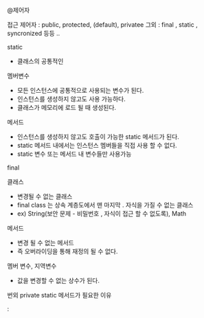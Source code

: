 @제어자 

접근 제어자 : public, protected, (default), privatee
그외 : final , static , syncronized 등등 ..

static
- 클래스의 공통적인

멤버변수 
- 모든 인스턴스에 공통적으로 사용되는 변수가 된다. 
- 인스턴스를 생성하지 않고도 사용 가능하다.
- 클래스가 메모리에 로드 될 때 생성된다.

메서드 
- 인스턴스를 생성하지 않고도 호출이 가능한 static 메서드가 된다.
- static 메서드 내에서는 인스턴스 멤버들을 직접 사용 할 수 없다. 
- static 변수 또는 메서드 내 변수들만 사용가능

final

클래스 
- 변경될 수 없는 클래스 
- final class 는 상속 계층도에서 맨 마지막 . 자식을 가질 수 없는 클래스
- ex) String(보안 문제 - 비밀번호 , 자식이 접근 할 수 없도록), Math

메서드 
- 변경 될 수 없는 메서드 
- 즉 오버라이딩을 통해 재정의 될 수 없다.

멤버 변수, 지역변수
- 값을 변경할 수 없는 상수가 된다.

번외 
private static 메서드가 필요한 이유 

: 
